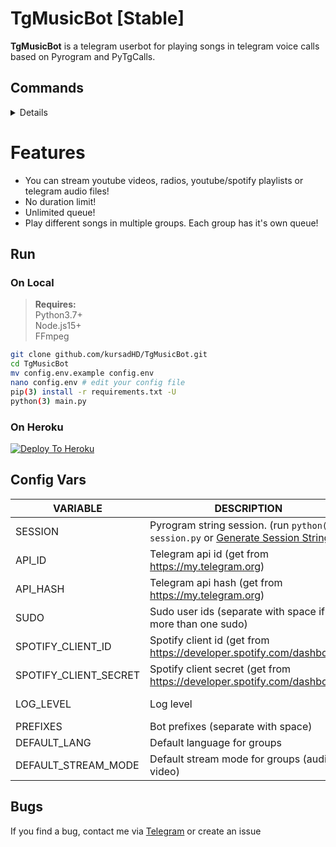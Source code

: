 # TgMusicBot [Stable]
**TgMusicBot** is a telegram userbot for playing songs in telegram voice calls based on Pyrogram and PyTgCalls.

## Commands
<details>

### /start - /help
**Desc:** `Show the commands`  
**e.g.**  `/help`  

### /play [song name | youtube link]
**Desc:** `Play a song in voice call, if already playing add to queue`  
**Note:** `Or you can reply to a message with !play, it's same`  
**e.g.**  `/play falling`, `/play https://www.youtube.com/watch?v=eIc4mqyN1Q8`   

### /remote [stream url]/
**Desc:** `Play a remote stream in voice call, if already playing add to queue`  
**e.g.**  `/remote http://a.files.bbci.co.uk/media/live/manifesto/audio/simulcast/hls/nonuk/sbr_low/ak/bbc_world_service.m3u8`   

### /skip / /next
**Desc:** `Skip to next song`  
**e.g.**  `!/kip`  

### /leave
**Desc:** `Leave from voice call and clear the queue`  
**e.g.**  `/leave`  

### /queue
**Desc:** `Show songs in the queue`  
**e.g.**  `/queue`  

### /shuffle
**Desc:** `Shuflle the queue`  
**e.g.**  `/shuffle`  

### /now
**Desc:** `Show currently playing song`  
**e.g.**  `/now`  

### /mode / /switch
**Desc:** `Change the stream mode (audio/video)`
**e.g.**  `/mode`

### /mute
**Desc:** `Mute stream`
**e.g.**  `/mute`

### /unmute
**Desc:** `Unmute stream`
**e.g.**  `/unmute`

### /pause 
**Desc:** `Pause stream`
**e.g.**  `/pause`

### /resume 
**Desc:** `Resume stream`
**e.g.**  `/resume`

### /loop
**Desc:** `Switch the loop mode`  
**e.g.**  `/loop`  

### /quiet
**Desc:** `Switch the quiet mode`  
**e.g.**  `/quiet`  

### /language [lang code]
**Desc:** `Set bot language in a group`  
**e.g.**  `/language en`  

### /addbl [user id]
**Desc:** `Add user to blacklist in group`  
**Note:** `Or reply the user's message with !addbl you want to blacklist`  
**e.g.**  `/addbl 111111111`, `!addbl (with reply)`  

### /rmbl [user id]
**Desc:** `Remove user from blacklist in group`  
**Note:** `Or reply the user's message with !rmbl you want to unblacklist`  
**e.g.**  `/rmbl 111111111`, `!rmbl (with reply)`  

### /getbl
**Desc:** `Get blacklisted user's ids in group`  
**e.g.**  `/getbl`  

### /export
**Desc:** `Export the queue for import in future (like playlist)`  
**Note:** `Save the exported file`  
**e.g.**  `/export`  

### /import
**Desc:** `Import queue from exported file`  
**Note:** `Reply the exported file with !import`  
**e.g.**  `/import (with reply)`  

### /playlist [playlist url]
**Desc:** `Import playlist from youtube/spotify`  
**Note:** `This command has some bugs`  
**e.g.**  `/playlist https://open.spotify.com/playlist/3ZgmfR6lsnCwdffZUan8EA`  
</details>

# Features
- You can stream youtube videos, radios, youtube/spotify playlists or telegram audio files!
- No duration limit!
- Unlimited queue!
- Play different songs in multiple groups. Each group has it's own queue!

## Run

### On Local
> **Requires:**  
> Python3.7+  
> Node.js15+  
> FFmpeg

```bash
git clone github.com/kursadHD/TgMusicBot.git
cd TgMusicBot
mv config.env.example config.env
nano config.env # edit your config file
pip(3) install -r requirements.txt -U
python(3) main.py
```
### On Heroku 
[![Deploy To Heroku](https://www.herokucdn.com/deploy/button.svg)](https://heroku.com/deploy?template=https://github.com/kostok20/TgMusicBot)

## Config Vars 
VARIABLE | DESCRIPTION | REQUIRED/OPTIONAL
------------ | ------------ | -------------
SESSION | Pyrogram string session. (run `python(3) session.py` or [Generate Session String](https://replit.com/@kursadHD/Pyrogram-String-Session-Generator) ) | Required
API_ID | Telegram api id (get from https://my.telegram.org) | Required
API_HASH | Telegram api hash (get from https://my.telegram.org) | Required
SUDO | Sudo user ids (separate with space if more than one sudo) | Optional (default: Userbot's id)
SPOTIFY_CLIENT_ID | Spotify client id (get from https://developer.spotify.com/dashboard) | Optional
SPOTIFY_CLIENT_SECRET | Spotify client secret (get from https://developer.spotify.com/dashboard) | Optional
LOG_LEVEL | Log level | Optional (default: error)
PREFIXES | Bot prefixes (separate with space) | Optional (default: /)
DEFAULT_LANG | Default language for groups | Optional (default: tr)
DEFAULT_STREAM_MODE | Default stream mode for groups (audio or video) | Optional (default: audio)

## Bugs 
If you find a bug, contact me via [Telegram](https://t.me/kursadHD) or create an issue
